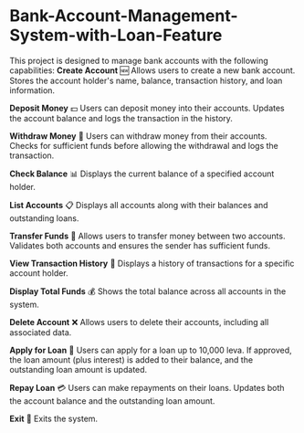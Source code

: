 # Bank-Account-Management-System-with-Loan-Feature
This project is designed to manage bank accounts with the following capabilities:
**Create Account** 🆕
Allows users to create a new bank account.
Stores the account holder's name, balance, transaction history, and loan information.

**Deposit Money** 💵
Users can deposit money into their accounts.
Updates the account balance and logs the transaction in the history.

**Withdraw Money** 💸
Users can withdraw money from their accounts.
Checks for sufficient funds before allowing the withdrawal and logs the transaction.

**Check Balance** 📊
Displays the current balance of a specified account holder.

**List Accounts** 📋
Displays all accounts along with their balances and outstanding loans.

**Transfer Funds** 🔄
Allows users to transfer money between two accounts.
Validates both accounts and ensures the sender has sufficient funds.

**View Transaction History** 📜
Displays a history of transactions for a specific account holder.

**Display Total Funds** 💰
Shows the total balance across all accounts in the system.

**Delete Account** ❌
Allows users to delete their accounts, including all associated data.

**Apply for Loan** 🏦
Users can apply for a loan up to 10,000 leva.
If approved, the loan amount (plus interest) is added to their balance, and the outstanding loan amount is updated.

**Repay Loan** 💳
Users can make repayments on their loans.
Updates both the account balance and the outstanding loan amount.

**Exit** 🚪
Exits the system.
